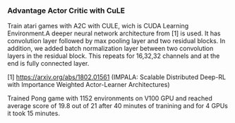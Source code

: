 ### Advantage Actor Critic with CuLE

Train atari games with A2C with CULE, wich is CUDA Learning Environment.A deeper neural network architecture from [1] is used. It has convolution layer followed by
max pooling layer and two residual blocks. In addition, we added batch normalization layer between two convolution layers in the residual block. This repeats for 16,32,32 channels
and at the end is fully connected layer.

[1] https://arxiv.org/abs/1802.01561 (IMPALA: Scalable Distributed Deep-RL with Importance Weighted Actor-Learner Architectures)

Trained  Pong game with 1152 environments on V100 GPU and reached average score of 19.8 out of 21 after 40 minutes of tranining and for 4 GPUs
it took 15 minutes.
